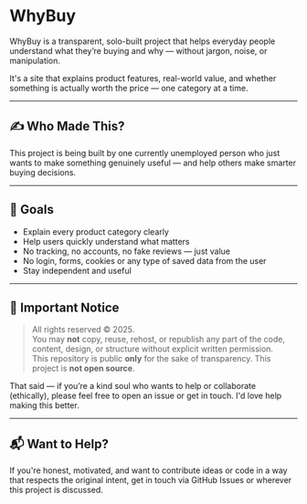 # WhyBuy

WhyBuy is a transparent, solo-built project that helps everyday people understand what they’re buying and why — without jargon, noise, or manipulation.

It's a site that explains product features, real-world value, and whether something is actually worth the price — one category at a time.

---

## ✍️ Who Made This?

This project is being built by one currently unemployed person who just wants to make something genuinely useful — and help others make smarter buying decisions.

---

## 🚀 Goals

- Explain every product category clearly  
- Help users quickly understand what matters  
- No tracking, no accounts, no fake reviews — just value
- No login, forms, cookies or any type of saved data from the user
- Stay independent and useful

---

## 📢 Important Notice

> All rights reserved © 2025.  
> You may **not** copy, reuse, rehost, or republish any part of the code, content, design, or structure without explicit written permission.  
> This repository is public **only** for the sake of transparency.
> This project is **not open source**.  

That said — if you’re a kind soul who wants to help or collaborate (ethically), please feel free to open an issue or get in touch. I'd love help making this better.

---

## 📬 Want to Help?

If you're honest, motivated, and want to contribute ideas or code in a way that respects the original intent, get in touch via GitHub Issues or wherever this project is discussed.

